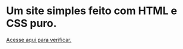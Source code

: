 # Um site simples feito com HTML e CSS puro.
<a href="https://lupescoder.github.io/pascoa/" target="_blanck">Acesse aqui para verificar.</a>

